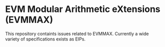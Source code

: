 # EVM Modular Arithmetic eXtensions (EVMMAX)

This repository containts issues related to EVMMAX. Currently a wide variety of specifications exists as EIPs.
